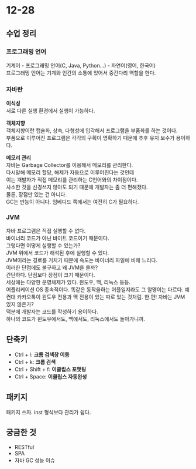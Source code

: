 12-28 
==
## 수업 정리

### 프로그래밍 언어  
기계어 - 프로그래밍 언어(C, Java, Python...) - 자연어(영어, 한국어)    
프로그래밍 언어는 기계와 인간의 소통에 있어서 중간다리 역할을 한다.    

### 자바란
**이식성**   
서로 다른 실행 환경에서 실행이 가능하다.   

**객체지향**    
객체지향이란 캡슐화, 상속, 다형성에 입각해서 프로그램을 부품화를 하는 것이다.    
부품으로 이루어진 프로그램은 각각의 구획이 명확하기 때문에 추후 유지 보수가 용이하다.  

**메모리 관리**    
자바는 Garbage Collector를 이용해서 메모리를 관리한다.    
다시말해 메모리 할당, 해제가 자동으로 이루어진다는 것인데   
이는 개발자가 직접 메모리를 관리하는 C언어와의 차이점이다.    
사소한 것을 신경쓰지 않아도 되기 때문에 개발자는 좀 더 편해졌다.   
물론, 장점만 있는 건 아니다.   
GC는 만능이 아니다. 임베디드 쪽에서는 여전히 C가 필요하다.

### JVM
자바 프로그램은 직접 실행할 수 없다.   
바이너리 코드가 아닌 바이트 코드이기 때문이다.    
그렇다면 어떻게 실행할 수 있는가?   
JVM 위에서 코드가 해석된 후에 실행할 수 있다.    
JVM이라는 경로를 거치기 때문에 속도는 바이너리 파일에 비해 느리다.    
이러한 단점에도 불구하고 왜 JVM을 쓸까?    
간단하다. 단점보다 장점이 크기 때문이다.   
세상에는 다양한 운영체제가 있다. 윈도우, 맥, 리눅스 등등.    
어플리케이션 OS 종속적이다.
똑같은 동작을하는 어플일지라도 그 알멩이는 다르다.
예컨대 카카오톡이 윈도우 전용과 맥 전용이 있는 따로 있는 것처럼.
한.편! 자바는 JVM 있지 않은가?   
덕분에 개발자는 코드를 작성하기 용이하다.   
하나의 코드가 윈도우에서도, 맥에서도, 리눅스에서도 돌아가니까.

## 단축키
- Ctrl + l: **크롬 검색창 이동**
- Ctrl + k: **크롬 검색**
- Ctrl + Shift + f: **이클립스 포맷팅**
- Ctrl + Space: **이클립스 자동완성**

## 패키지
패키지 쓰자. inst 형식보다 관리가 쉽다.

## 궁금한 것
- RESTful
- SPA
- 자바 GC 성능 이슈